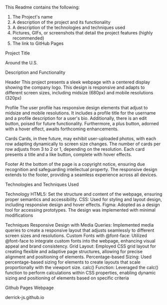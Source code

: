 This Readme contains the following:

1. The Project's name 
2. A description of the project and its functionality
3. A description of the technologies and techniques used
4. Pictures, GIFs, or screenshots that detail the project features (highly
recommended)
5. The link to GitHub Pages

Project Title 

Around the U.S.

Description and Functionality

Header
This project presents a sleek webpage with a centered display showing the company logo. This design is responsive and adapts to different screen sizes, including midsize (680px) and mobile resolutions (320px)

Profile 
The user profile has responsive design elements that adjust to midsize and mobile resolutions. It includes a profile title for the username and a profile description for a user's bio. Additionally, there is an edit button, poised for future functionality. Furthermore, a plus button, adorned with a hover effect, awaits forthcoming enhancements.

Cards
Cards, in thee future, may exhibit user-uploaded photos, with each row adapting dynamically to screen size changes. The number of cards per row adjusts from 3 to 2 or 1, depending on the resolution. Each card presents a title and a like button, complete with hover effects.

Footer
At the bottom of the page is a copyright notice, ensuring due recognition and safeguarding intellectual property. The responsive design extends to the footer, providing a seamless experience across all devices.


Technologies and Techniques Used

Technology
HTML5: Set the structure and content of the webpage, ensuring proper semantics and accessibility.
CSS: Used for styling and layout design, including responsive design and hover effects.
Figma: Adopted as a design tool for accessing prototypes. The design was implemented with minimal modifications

Techniques
Responsive Design with Media Queries: Implemented media queries to create a responsive layout that adjusts seamlessly to different screen sizes and resolutions.
Custom Fonts with @font-face: Utilized @font-face to integrate custom fonts into the webpage, enhancing visual appeal and brand consistency.
Grid Layout: Employed CSS grid layout for creating flexible and adaptive page structures, allowing for precise alignment and positioning of elements.
Percentage-based Sizing: Used percentage-based sizing for elements to create layouts that scale proportionally with the viewport size.
calc() Function: Leveraged the calc() function to perform calculations within CSS properties, enabling dynamic sizing and positioning of elements based on specific criteria


Github Pages Webpage

derrick-js.github.io


